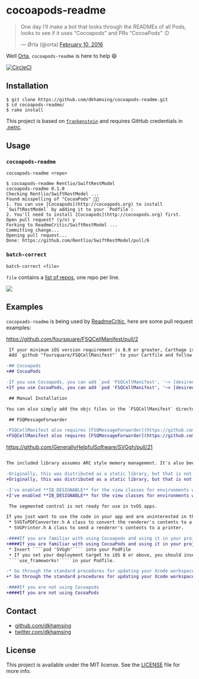 # cocoapods-readme

<blockquote class="twitter-tweet" data-lang="en"><p lang="en" dir="ltr">One day I’ll make a bot that looks through the READMEs of all Pods, looks to see if it uses “Cocoapods” and PRs “CocoaPods” :D</p>&mdash; Ørta (@orta) <a href="https://twitter.com/orta/status/697374357975388160">February 10, 2016</a></blockquote>
<script async src="//platform.twitter.com/widgets.js" charset="utf-8"></script>

Well [Orta](https://github.com/orta), `cocoapods-readme` is here to help :smile:

[![CircleCI](https://img.shields.io/circleci/project/dkhamsing/cocoapods-readme.svg)](https://circleci.com/gh/dkhamsing/cocoapods-readme)

## Installation

```shell
$ git clone https://github.com/dkhamsing/cocoapods-readme.git
$ cd cocoapods-readme/
$ rake install
```

This project is based on [`frankenstein`](https://github.com/dkhamsing/frankenstein) and requires GitHub credentials in [.netrc](https://github.com/octokit/octokit.rb#using-a-netrc-file).

## Usage

### `cocoapods-readme`

```shell
cocoapods-readme <repo>
```

```
$ cocoapods-readme Rentlio/SwiftRestModel
cocoapods-readme 0.1.0
Checking Rentlio/SwiftRestModel ...
Found misspelling of "CocoaPods" 🔴🤓
1. You can use [Cocoapods](http://cocoapods.org) to install `SwiftRestModel` by adding it to your `Podfile`:
2. You'll need to install [Cocoapods](http://cocoapods.org) first.
Open pull request? (y/n) y
Forking to ReadmeCritic/SwiftRestModel ...
Committing change...
Opening pull request...
Done: https://github.com/Rentlio/SwiftRestModel/pull/6
```

### `batch-correct`

```shell
batch-correct <file>
```

`file` contains a [list of repos](https://github.com/dkhamsing/all_specs_repos), one repo per line.

![](assets/batch-correct-demo.gif)

## Examples

`cocopoads-readme` is being used by [ReadmeCritic](https://github.com/issues?utf8=✓&q=cocoapods+author%3AReadmeCritic), here are some pull request examples:

https://github.com/foursquare/FSQCellManifest/pull/2

```diff
 If your minimum iOS version requirement is 8.0 or greater, Carthage is the recommended way to integrate FSQCellManifest with your app.
 Add `github "foursquare/FSQCellManifest"` to your Cartfile and follow the instructions from [Carthage's README](https://github.com/Carthage/Carthage) for adding Carthage-built frameworks to your project.

-## Cocoapods
+## CocoaPods

-If you use Cocoapods, you can add `pod 'FSQCellManifest', '~> [desired version here]'` to your Podfile. Further instructions on setting up and using Cocoapods can be found on [their website](https://cocoapods.org)
+If you use CocoaPods, you can add `pod 'FSQCellManifest', '~> [desired version here]'` to your Podfile. Further instructions on setting up and using CocoaPods can be found on [their website](https://cocoapods.org)

 ## Manual Installation

You can also simply add the objc files in the `FSQCellManifest` directoryto your

 ## FSQMessageForwarder

-FSQCellManifest also requires [FSQMessageForwarder](https://github.com/foursquare/FSQMessageForwarder) to work. If you are using Carthage or Cocoapods, this should be taken care of for you automatically. Otherwise you will need to manually add that repo to your project as well (e.g. via git submodules or manually copying the files into your repo).
+FSQCellManifest also requires [FSQMessageForwarder](https://github.com/foursquare/FSQMessageForwarder) to work. If you are using Carthage or CocoaPods, this should be taken care of for you automatically. Otherwise you will need to manually add that repo to your project as well (e.g. via git submodules or manually copying the files into your repo).
```

https://github.com/GenerallyHelpfulSoftware/SVGgh/pull/21

```diff

The included library assumes ARC style memory management. It's also been arbitrarily set to support iOS 7 and up. I've moved to using newer code annotations such as *nullable* so it requires a recent version of Xcode to compile. Supports both traditional and module based framework includes.

-Originally, this was distributed as a static library, but that is not a modern way to use it. So the enclosed project will build a framework, and most developers will probably find the use of **Cocoapods** more enjoyable. Requires Cocoapods 0.39 or above.
+Originally, this was distributed as a static library, but that is not a modern way to use it. So the enclosed project will build a framework, and most developers will probably find the use of **CocoaPods** more enjoyable. Requires CocoaPods 0.39 or above.

-I've enabled **IB_DESIGNABLE** for the view classes for environments with a minimum OS version of iOS 8 and above. This will allow artwork and widgets to be visible in Interface Builder. Cocoapods users should put ````use_frameworks!```` in their Podfile.
+I've enabled **IB_DESIGNABLE** for the view classes for environments with a minimum OS version of iOS 8 and above. This will allow artwork and widgets to be visible in Interface Builder. CocoaPods users should put ````use_frameworks!```` in their Podfile.

 The segmented control is not ready for use in tvOS apps.

If you just want to use the code in your app and are uninterested in the underly
 * SVGToPDFConverter.h A class to convert the renderer's contents to a PDF.
 * SVGPrinter.h A class to send a renderer's contents to a printer.

-####If you are familiar with using Cocoapods and using it in your project
+####If you are familiar with using CocoaPods and using it in your project
 * Insert ````pod 'SVGgh'```` into your PodFile
 • If you set your deployment target to iOS 8 or above, you should insert
 ````use_frameworks!```` in your Podfile.

-* Go through the standard procedures for updating your Xcode workspace via Cocoapods. ````pod update````, ````pod install````, etc.
+* Go through the standard procedures for updating your Xcode workspace via CocoaPods. ````pod update````, ````pod install````, etc.

-####If you are not using Cocoapods
+####If you are not using CocoaPods
```

## Contact

- [github.com/dkhamsing](https://github.com/dkhamsing)
- [twitter.com/dkhamsing](https://twitter.com/dkhamsing)

## License

This project is available under the MIT license. See the [LICENSE](LICENSE) file for more info.
